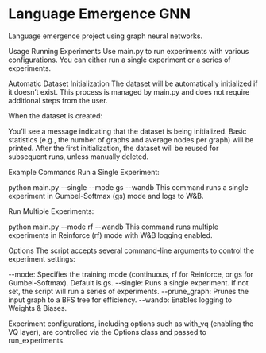 # Language Emergence GNN
Language emergence project using graph neural networks.

Usage
Running Experiments
Use main.py to run experiments with various configurations. You can either run a single experiment or a series of experiments.

Automatic Dataset Initialization
The dataset will be automatically initialized if it doesn’t exist. This process is managed by main.py and does not require additional steps from the user.

When the dataset is created:

You’ll see a message indicating that the dataset is being initialized.
Basic statistics (e.g., the number of graphs and average nodes per graph) will be printed.
After the first initialization, the dataset will be reused for subsequent runs, unless manually deleted.

Example Commands
Run a Single Experiment:

python main.py --single --mode gs --wandb
This command runs a single experiment in Gumbel-Softmax (gs) mode and logs to W&B.

Run Multiple Experiments:

python main.py --mode rf --wandb
This command runs multiple experiments in Reinforce (rf) mode with W&B logging enabled.

Options
The script accepts several command-line arguments to control the experiment settings:

--mode: Specifies the training mode (continuous, rf for Reinforce, or gs for Gumbel-Softmax). Default is gs.
--single: Runs a single experiment. If not set, the script will run a series of experiments.
--prune_graph: Prunes the input graph to a BFS tree for efficiency.
--wandb: Enables logging to Weights & Biases.

Experiment configurations, including options such as with_vq (enabling the VQ layer), are controlled via the Options class and passed to run_experiments.



